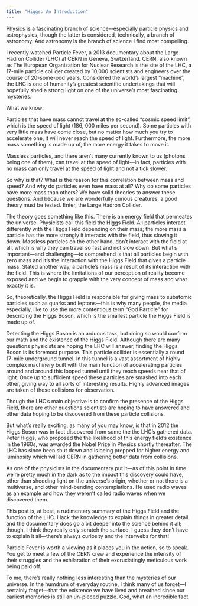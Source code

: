 ```yaml
---
title: "Higgs: An Introduction"
---
```


Physics is a fascinating branch of science--especially particle physics and astrophysics, though the latter is considered, technically, a branch of astronomy. And astronomy is the branch of science I find most compelling.

I recently watched Particle Fever, a 2013 documentary about the Large Hadron Collider (LHC) at CERN in Geneva, Switzerland. CERN, also known as The European Organization for Nuclear Research is the site of the LHC, a 17-mile particle collider created by 10,000 scientists and engineers over the course of 20-some-odd years. Considered the world’s largest “machine”, the LHC is one of humanity’s greatest scientific undertakings that will hopefully shed a strong light on one of the universe’s most fascinating mysteries.

What we know:

Particles that have mass cannot travel at the so-called “cosmic speed limit”, which is the speed of light (186, 000 miles per second). Some particles with very little mass have come close, but no matter how much you try to accelerate one, it will never reach the speed of light. Furthermore, the more mass something is made up of, the more energy it takes to move it. 

Massless particles, and there aren’t many currently known to us (photons being one of them), can travel at the speed of light—in fact, particles with no mass can only travel at the speed of light and not a tick slower. 

So why is that? What is the reason for this correlation between mass and speed? And why do particles even have mass at all? Why do some particles have more mass than others? We have solid theories to answer these questions. And because we are wonderfully curious creatures, a good theory must be tested. Enter, the Large Hadron Collider.

The theory goes something like this. There is an energy field that permeates the universe. Physicists call this field the Higgs Field. All particles interact differently with the Higgs Field depending on their mass; the more mass a particle has the more strongly it interacts with the field, thus slowing it down. Massless particles on the other hand, don’t interact with the field at all, which is why they can travel so fast and not slow down. But what’s important—and challenging—to comprehend is that all particles begin with zero mass and it’s the interaction with the Higgs Field that gives a particle mass. Stated another way, a particle’s mass is a result of its interaction with the field. This is where the limitations of our perception of reality become exposed and we begin to grapple with the very concept of mass and what exactly it is.

So, theoretically, the Higgs Field is responsible for giving mass to subatomic particles such as quarks and leptons—this is why many people, the media especially, like to use the more contentious term “God Particle” for describing the Higgs Boson, which is the smallest particle the Higgs Field is made up of.

Detecting the Higgs Boson is an arduous task, but doing so would confirm our math and the existence of the Higgs Field. Although there are many questions physicists are hoping the LHC will answer, finding the Higgs Boson is its foremost purpose. This particle collider  is essentially a round 17-mile underground tunnel. In this tunnel is a vast assortment of highly complex machinery built with the main function of accelerating particles around and around this looped tunnel until they reach speeds near that of light. Once up to sufficient speed these particles are smashed into each other, giving way to all sorts of interesting results. Highly advanced images are taken of these collisions for observation.

Though the LHC’s main objective is to confirm the presence of the Higgs Field, there are other questions scientists are hoping to have answered and other data hoping to be discovered from these particle collisions.

But what’s really exciting, as many of you may know, is that in 2012 the Higgs Boson was in fact discovered from some the the LHC’s gathered data. Peter Higgs, who proposed the the likelihood of this energy field’s existence in the 1960s, was awarded the Nobel Prize in Physics shortly thereafter. The LHC has since been shut down and is being prepped for higher energy and luminosity which will aid CERN in gathering better data from collisions. 

As one of the physicists in the documentary put it—as of this point in time we’re pretty much in the dark as to the impact this discovery could have, other than shedding light on the universe’s origin, whether or not there is a multiverse, and other mind-bending contemplations. He used radio waves as an example and how they weren’t called radio waves when we discovered them. 

This post is, at best, a rudimentary summary of the Higgs Field and the function of the LHC. I lack the knowledge to explain things in greater detail, and the documentary does go a bit deeper into the science behind it all; though, I think they really only scratch the surface. I guess they don’t have to explain it all—there’s always curiosity and the interwebs for that!

Particle Fever is worth a viewing as it places you in the action, so to speak. You get to meet a few of the CERN crew and experience the intensity of their struggles and the exhilaration of their excruciatingly meticulous work being paid off. 

To me, there’s really nothing less interesting than the mysteries of our universe. In the humdrum of everyday routine, I think many of us forget—I certainly forget—that the existence we have lived and breathed since our earliest memories is still an un-pieced puzzle. God, what an incredible fact.